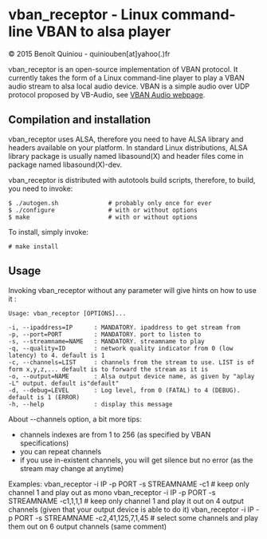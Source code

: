 vban_receptor - Linux command-line VBAN to alsa player
======================================================

&copy; 2015 Benoît Quiniou - quiniouben[at]yahoo(.)fr

vban_receptor is an open-source implementation of VBAN protocol.
It currently takes the form of a Linux command-line player to play a VBAN audio stream to alsa local audio device.
VBAN is a simple audio over UDP protocol proposed by VB-Audio, see [VBAN Audio webpage](http://vb-audio.pagesperso-orange.fr/Voicemeeter/vban.htm).

Compilation and installation
----------------------------

vban_receptor uses ALSA, therefore you need to have ALSA library and headers available on your platform.
In standard Linux distributions, ALSA library package is usually named libasound(X) and header files come in package named libasound(X)-dev.

vban_receptor is distributed with autotools build scripts, therefore, to build, you need to invoke:

    $ ./autogen.sh              # probably only once for ever
    $ ./configure               # with or without options
    $ make                      # with or without options

To install, simply invoke:

    # make install

Usage
-----

Invoking vban_receptor without any parameter will give hints on how to use it :

	Usage: vban_receptor [OPTIONS]...

	-i, --ipaddress=IP      : MANDATORY. ipaddress to get stream from
	-p, --port=PORT         : MANDATORY. port to listen to
	-s, --streamname=NAME   : MANDATORY. streamname to play
	-q, --quality=ID        : network quality indicator from 0 (low latency) to 4. default is 1
	-c, --channels=LIST     : channels from the stream to use. LIST is of form x,y,z,... default is to forward the stream as it is
	-o, --output=NAME       : Alsa output device name, as given by "aplay -L" output. default is"default"
	-d, --debug=LEVEL       : Log level, from 0 (FATAL) to 4 (DEBUG). default is 1 (ERROR)
	-h, --help              : display this message

About --channels option, a bit more tips:
* channels indexes are from 1 to 256 (as specified by VBAN specifications)
* you can repeat channels
* if you use in-existent channels, you will get silence but no error (as the stream may change at anytime)

Examples:
    vban_receptor -i IP -p PORT -s STREAMNAME -c1                   # keep only channel 1 and play out as mono
    vban_receptor -i IP -p PORT -s STREAMNAME -c1,1,1,1             # keep only channel 1 and play it out on 4 output channels (given that your output device is able to do it)
    vban_receptor -i IP -p PORT -s STREAMNAME -c2,41,125,7,1,45     # select some channels and play them out on 6 output channels (same comment)
